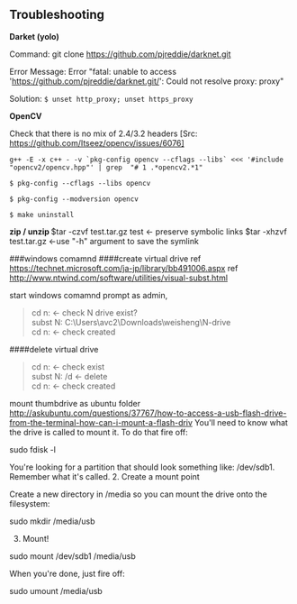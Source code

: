 Troubleshooting
---------------

<b>Darket (yolo)</b>

Command: git clone https://github.com/pjreddie/darknet.git

Error Message: Error "fatal: unable to access 'https://github.com/pjreddie/darknet.git/': Could not resolve proxy: proxy"

Solution: `$ unset http_proxy; unset https_proxy`

<b>OpenCV</b>

Check that there is no mix of 2.4/3.2 headers [Src: https://github.com/Itseez/opencv/issues/6076]
```
g++ -E -x c++ - -v `pkg-config opencv --cflags --libs` <<< '#include "opencv2/opencv.hpp"' | grep  "# 1 .*opencv2.*1"
```

```
$ pkg-config --cflags --libs opencv

$ pkg-config --modversion opencv

$ make uninstall
```

<b> zip / unzip </b>
$tar -czvf test.tar.gz test <- preserve symbolic links
$tar -xhzvf test.tar.gz <-use "-h" argument to save the symlink

###windows comamnd
####create virtual drive
ref https://technet.microsoft.com/ja-jp/library/bb491006.aspx
ref http://www.ntwind.com/software/utilities/visual-subst.html

start windows comamnd prompt as admin, 
>cd n:      <- check N drive exist?  
>subst N: C:\Users\avc2\Downloads\weisheng\N-drive  
>cd n:      <- check created  

####delete virtual drive
>cd n:     <- check exist  
>subst N: /d <- delete  
>cd n:     <- check created  

mount thumbdrive as ubuntu folder
http://askubuntu.com/questions/37767/how-to-access-a-usb-flash-drive-from-the-terminal-how-can-i-mount-a-flash-driv
You'll need to know what the drive is called to mount it. To do that fire off:

sudo fdisk -l

You're looking for a partition that should look something like: /dev/sdb1. Remember what it's called.
2. Create a mount point

Create a new directory in /media so you can mount the drive onto the filesystem:

sudo  mkdir /media/usb

3. Mount!

sudo mount /dev/sdb1 /media/usb

When you're done, just fire off:

sudo umount /media/usb
